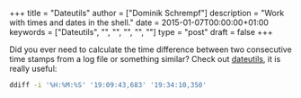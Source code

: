 +++
title = "Dateutils"
author = ["Dominik Schrempf"]
description = "Work with times and dates in the shell."
date = 2015-01-07T00:00:00+01:00
keywords = ["Dateutils", "", "", "", "", ""]
type = "post"
draft = false
+++

Did you ever need to calculate the time difference between two consecutive time
stamps from a log file or something similar? Check out [dateutils](http://www.fresse.org/dateutils/), it is really
useful:

```sh
ddiff -i '%H:%M:%S' '19:09:43,683' '19:34:10,350'
```
